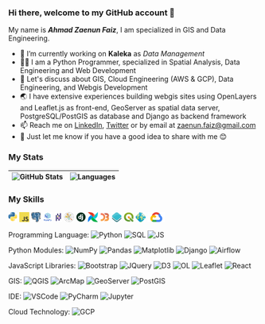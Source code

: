 ### Hi there, welcome to my GitHub account 👋

My name is ***Ahmad Zaenun Faiz***, I am specialized in GIS and Data Engineering.

- 🏢 I’m currently working on **Kaleka** as *Data Management*
- 🧑‍💻 I am a Python Programmer, specialized in Spatial Analysis, Data Engineering and Web Development
- 💬 Let's discuss about GIS, Cloud Engineering (AWS & GCP), Data Engineering, and Webgis Development
- 🌏 I have extensive experiences building webgis sites using OpenLayers and Leaflet.js as front-end, GeoServer as spatial data server, PostgreSQL/PostGIS as database and Django as backend framework 
- 📫 Reach me on <a href='https://www.linkedin.com/in/ahmad-zaenun-faiz/'>LinkedIn</a>, <a href='https://twitter.com/zaenun_faiz'>Twitter</a> or by email at zaenun.faiz@gmail.com
- 🤔 Just let me know if you have a good idea to share with me 😊

### My Stats
| ![GitHub Stats](https://github-readme-stats.vercel.app/api?username=ahmadzfaiz&show_icons=true&theme=merko) | ![Languages](https://github-readme-stats.vercel.app/api/top-langs/?username=ahmadzfaiz&hide=TeX&layout=compact&theme=merko) |
| ------------- | ------------- |


### My Skills
<code><img height="20" src="https://raw.githubusercontent.com/ahmadzfaiz/ahmadzfaiz/main/images/python.png"></code>
<code><img height="20" src="https://raw.githubusercontent.com/ahmadzfaiz/ahmadzfaiz/main/images/javascript.png"></code>
<code><img height="20" src="https://raw.githubusercontent.com/ahmadzfaiz/ahmadzfaiz/main/images/sql.png"></code>
<code><img height="20" src="https://raw.githubusercontent.com/ahmadzfaiz/ahmadzfaiz/main/images/numpy.png"></code>
<code><img height="20" src="https://raw.githubusercontent.com/ahmadzfaiz/ahmadzfaiz/main/images/pandas.png"></code>
<code><img height="20" src="https://raw.githubusercontent.com/ahmadzfaiz/ahmadzfaiz/main/images/matplotlib.png"></code>
<code><img height="20" src="https://raw.githubusercontent.com/ahmadzfaiz/ahmadzfaiz/main/images/django.png"></code>
<code><img height="20" src="https://raw.githubusercontent.com/ahmadzfaiz/ahmadzfaiz/main/images/airflow.png"></code>
<code><img height="20" src="https://raw.githubusercontent.com/ahmadzfaiz/ahmadzfaiz/main/images/d3.png"></code>
<code><img height="20" src="https://raw.githubusercontent.com/ahmadzfaiz/ahmadzfaiz/main/images/openlayers.png"></code>
<code><img height="20" src="https://raw.githubusercontent.com/ahmadzfaiz/ahmadzfaiz/main/images/qgis.png"></code>
<code><img height="20" src="https://raw.githubusercontent.com/ahmadzfaiz/ahmadzfaiz/main/images/geoserver.png"></code>
<code><img height="20" src="https://raw.githubusercontent.com/ahmadzfaiz/ahmadzfaiz/main/images/gcp.png"></code>

Programming Language:
![Python](https://img.shields.io/badge/-Python-blue)
![SQL](https://img.shields.io/badge/-SQL-red)
![JS](https://img.shields.io/badge/-JavaScript-yellow)

Python Modules:
![NumPy](https://img.shields.io/badge/-NumPy-green)
![Pandas](https://img.shields.io/badge/-Pandas-lightgrey)
![Matplotlib](https://img.shields.io/badge/-Matplotlib-orange)
![Django](https://img.shields.io/badge/-Django-brightgreen)
![Airflow](https://img.shields.io/badge/-ApacheAirflow-9cf)

JavaScript Libraries:
![Bootstrap](https://img.shields.io/badge/-Bootstrap-blueviolet)
![JQuery](https://img.shields.io/badge/-JQuery-inactive)
![D3](https://img.shields.io/badge/-D3.js-orange)
![OL](https://img.shields.io/badge/-OpenLayers-azure)
![Leaflet](https://img.shields.io/badge/-Leaflet-yellow)
![React](https://img.shields.io/badge/-React.js-seablue)

GIS:
![QGIS](https://img.shields.io/badge/-QGIS-green)
![ArcMap](https://img.shields.io/badge/-ArcMap-blue)
![GeoServer](https://img.shields.io/badge/-GeoServer-yellow)
![PostGIS](https://img.shields.io/badge/-PostGIS-navy)

IDE:
![VSCode](https://img.shields.io/badge/-VSCode-blue)
![PyCharm](https://img.shields.io/badge/-PyCharm-gray)
![Jupyter](https://img.shields.io/badge/-JupyterNotebook-red)

Cloud Technology:
![GCP](https://img.shields.io/badge/-GoogleCloud-white)
